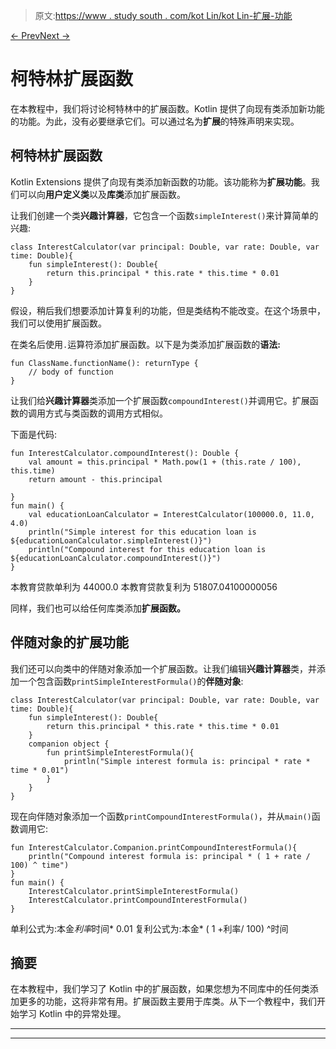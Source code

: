 > 原文:[https://www . study south . com/kot Lin/kot Lin-扩展-功能](https://www.studytonight.com/kotlin/kotlin-extension-function)

[← Prev](/kotlin/kotlin-generics "Kotlin Generics")[Next →](/kotlin/kotlin-exception-handling "Kotlin Exception Handling")

# 柯特林扩展函数

在本教程中，我们将讨论柯特林中的扩展函数。Kotlin 提供了向现有类添加新功能的功能。为此，没有必要继承它们。可以通过名为**扩展**的特殊声明来实现。

## 柯特林扩展函数

Kotlin Extensions 提供了向现有类添加新函数的功能。该功能称为**扩展功能**。我们可以向**用户定义类**以及**库类**添加扩展函数。

让我们创建一个类**兴趣计算器**，它包含一个函数`simpleInterest()`来计算简单的兴趣:

```
class InterestCalculator(var principal: Double, var rate: Double, var time: Double){
    fun simpleInterest(): Double{
        return this.principal * this.rate * this.time * 0.01
    }
}
```

假设，稍后我们想要添加计算复利的功能，但是类结构不能改变。在这个场景中，我们可以使用扩展函数。

在类名后使用`.`运算符添加扩展函数。以下是为类添加扩展函数的**语法:**

```
fun ClassName.functionName(): returnType {
    // body of function
}
```

让我们给**兴趣计算器**类添加一个扩展函数`compoundInterest()`并调用它。扩展函数的调用方式与类函数的调用方式相似。

下面是代码:

```
fun InterestCalculator.compoundInterest(): Double {
    val amount = this.principal * Math.pow(1 + (this.rate / 100), this.time)
    return amount - this.principal

}
fun main() {
    val educationLoanCalculator = InterestCalculator(100000.0, 11.0, 4.0)
    println("Simple interest for this education loan is ${educationLoanCalculator.simpleInterest()}")
    println("Compound interest for this education loan is ${educationLoanCalculator.compoundInterest()}")
}
```

本教育贷款单利为 44000.0
本教育贷款复利为 51807.04100000056

同样，我们也可以给任何库类添加**扩展函数。**

## 伴随对象的扩展功能

我们还可以向类中的伴随对象添加一个扩展函数。让我们编辑**兴趣计算器**类，并添加一个包含函数`printSimpleInterestFormula()`的**伴随对象**:

```
class InterestCalculator(var principal: Double, var rate: Double, var time: Double){
    fun simpleInterest(): Double{
        return this.principal * this.rate * this.time * 0.01
    }
    companion object {
        fun printSimpleInterestFormula(){
            println("Simple interest formula is: principal * rate * time * 0.01")
        }
    }
}
```

现在向伴随对象添加一个函数`printCompoundInterestFormula()`，并从`main()`函数调用它:

```
fun InterestCalculator.Companion.printCompoundInterestFormula(){
    println("Compound interest formula is: principal * ( 1 + rate / 100) ^ time")
}
fun main() {
    InterestCalculator.printSimpleInterestFormula()
    InterestCalculator.printCompoundInterestFormula()
}
```

单利公式为:本金*利率*时间* 0.01
复利公式为:本金* ( 1 +利率/ 100) ^时间

## 摘要

在本教程中，我们学习了 Kotlin 中的扩展函数，如果您想为不同库中的任何类添加更多的功能，这将非常有用。扩展函数主要用于库类。从下一个教程中，我们开始学习 Kotlin 中的异常处理。

* * *

* * *